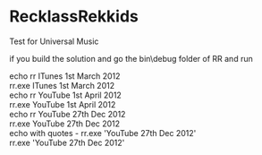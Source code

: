 # RecklassRekkids
Test for Universal Music

if you build the solution and go the bin\debug folder of RR and run

echo rr ITunes 1st March 2012<br />
rr.exe ITunes 1st March 2012<br />
echo rr YouTube 1st April 2012<br />
rr.exe YouTube 1st April 2012<br />
echo rr YouTube 27th Dec 2012<br />
rr.exe YouTube 27th Dec 2012<br />
echo with quotes - rr.exe 'YouTube 27th Dec 2012'<br />
rr.exe 'YouTube 27th Dec 2012'<br />
